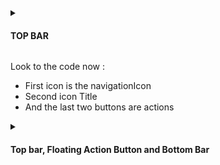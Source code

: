 <details><summary><h4> TOP BAR </h4></summary>
  
  ![topBar](https://user-images.githubusercontent.com/94545831/222053242-cdbe65c5-dbd6-4201-8fda-31c8db2dada2.jpeg)
  
 </details>
 
 Look to the code now :
 
 - First icon is the navigationIcon
 - Second icon Title
 - And the last two buttons are actions
 
 <details><summary><h4> Top bar, Floating Action Button and Bottom Bar </h4></summary>
 
 <img height="400" src="https://user-images.githubusercontent.com/94545831/222055776-d27c0173-a724-44c8-a35a-af3b7ccf1d83.jpeg" />
 
 </details>

